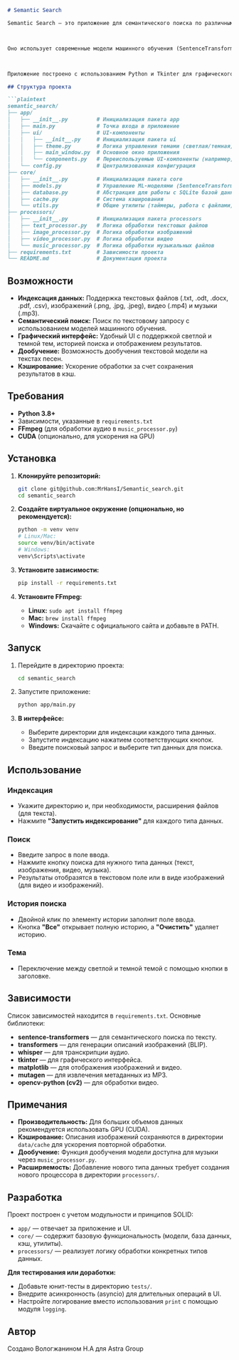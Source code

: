 ```markdown
# Semantic Search

Semantic Search — это приложение для семантического поиска по различным типам данных: тексту, изображениям, видео и музыке. 



Оно использует современные модели машинного обучения (SentenceTransformer, BLIP, Whisper) для индексации и поиска содержимого на основе текстовых запросов. 



Приложение построено с использованием Python и Tkinter для графического интерфейса.

## Структура проекта

```plaintext
semantic_search/
├── app/
│   ├── __init__.py         # Инициализация пакета app
│   ├── main.py             # Точка входа в приложение
│   ├── ui/                 # UI-компоненты
│   │   ├── __init__.py     # Инициализация пакета ui
│   │   ├── theme.py        # Логика управления темами (светлая/темная)
│   │   ├── main_window.py  # Основное окно приложения
│   │   └── components.py   # Переиспользуемые UI-компоненты (например, история поиска)
│   └── config.py           # Централизованная конфигурация
├── core/
│   ├── __init__.py         # Инициализация пакета core
│   ├── models.py           # Управление ML-моделями (SentenceTransformer, BLIP, Whisper)
│   ├── database.py         # Абстракция для работы с SQLite базой данных
│   ├── cache.py            # Система кэширования
│   └── utils.py            # Общие утилиты (таймеры, работа с файлами)
├── processors/
│   ├── __init__.py         # Инициализация пакета processors
│   ├── text_processor.py   # Логика обработки текстовых файлов
│   ├── image_processor.py  # Логика обработки изображений
│   ├── video_processor.py  # Логика обработки видео
│   └── music_processor.py  # Логика обработки музыкальных файлов
├── requirements.txt        # Зависимости проекта
└── README.md               # Документация проекта
```

## Возможности

- **Индексация данных:** Поддержка текстовых файлов (.txt, .odt, .docx, .pdf, .csv), изображений (.png, .jpg, .jpeg), видео (.mp4) и музыки (.mp3).
- **Семантический поиск:** Поиск по текстовому запросу с использованием моделей машинного обучения.
- **Графический интерфейс:** Удобный UI с поддержкой светлой и темной тем, историей поиска и отображением результатов.
- **Дообучение:** Возможность дообучения текстовой модели на текстах песен.
- **Кэширование:** Ускорение обработки за счет сохранения результатов в кэш.

## Требования

- **Python 3.8+**
- Зависимости, указанные в `requirements.txt`
- **FFmpeg** (для обработки аудио в `music_processor.py`)
- **CUDA** (опционально, для ускорения на GPU)

## Установка

1. **Клонируйте репозиторий:**

   ```bash
   git clone git@github.com:MrHansI/Semantic_search.git
   cd semantic_search
   ```

2. **Создайте виртуальное окружение (опционально, но рекомендуется):**

   ```bash
   python -m venv venv
   # Linux/Mac:
   source venv/bin/activate
   # Windows:
   venv\Scripts\activate
   ```

3. **Установите зависимости:**

   ```bash
   pip install -r requirements.txt
   ```

4. **Установите FFmpeg:**
   - **Linux:** `sudo apt install ffmpeg`
   - **Mac:** `brew install ffmpeg`
   - **Windows:** Скачайте с официального сайта и добавьте в PATH.

## Запуск

1. Перейдите в директорию проекта:

   ```bash
   cd semantic_search
   ```

2. Запустите приложение:

   ```bash
   python app/main.py
   ```

3. **В интерфейсе:**
   - Выберите директории для индексации каждого типа данных.
   - Запустите индексацию нажатием соответствующих кнопок.
   - Введите поисковый запрос и выберите тип данных для поиска.

## Использование

### Индексация

- Укажите директорию и, при необходимости, расширения файлов (для текста).
- Нажмите **"Запустить индексирование"** для каждого типа данных.

### Поиск

- Введите запрос в поле ввода.
- Нажмите кнопку поиска для нужного типа данных (текст, изображения, видео, музыка).
- Результаты отобразятся в текстовом поле или в виде изображений (для видео и изображений).

### История поиска

- Двойной клик по элементу истории заполнит поле ввода.
- Кнопка **"Все"** открывает полную историю, а **"Очистить"** удаляет историю.

### Тема

- Переключение между светлой и темной темой с помощью кнопки в заголовке.

## Зависимости

Список зависимостей находится в `requirements.txt`. Основные библиотеки:

- **sentence-transformers** — для семантического поиска по тексту.
- **transformers** — для генерации описаний изображений (BLIP).
- **whisper** — для транскрипции аудио.
- **tkinter** — для графического интерфейса.
- **matplotlib** — для отображения изображений и видео.
- **mutagen** — для извлечения метаданных из MP3.
- **opencv-python (cv2)** — для обработки видео.

## Примечания

- **Производительность:** Для больших объемов данных рекомендуется использовать GPU (CUDA).
- **Кэширование:** Описания изображений сохраняются в директории `data/cache` для ускорения повторной обработки.
- **Дообучение:** Функция дообучения модели доступна для музыки через `music_processor.py`.
- **Расширяемость:** Добавление нового типа данных требует создания нового процессора в директории `processors/`.

## Разработка

Проект построен с учетом модульности и принципов SOLID:

- `app/` — отвечает за приложение и UI.
- `core/` — содержит базовую функциональность (модели, база данных, кэш, утилиты).
- `processors/` — реализует логику обработки конкретных типов данных.

**Для тестирования или доработки:**

- Добавьте юнит-тесты в директорию `tests/`.
- Внедрите асинхронность (asyncio) для длительных операций в UI.
- Настройте логирование вместо использования `print` с помощью модуля `logging`.

## Автор

Создано Вологжанином Н.А для Astra Group
```
